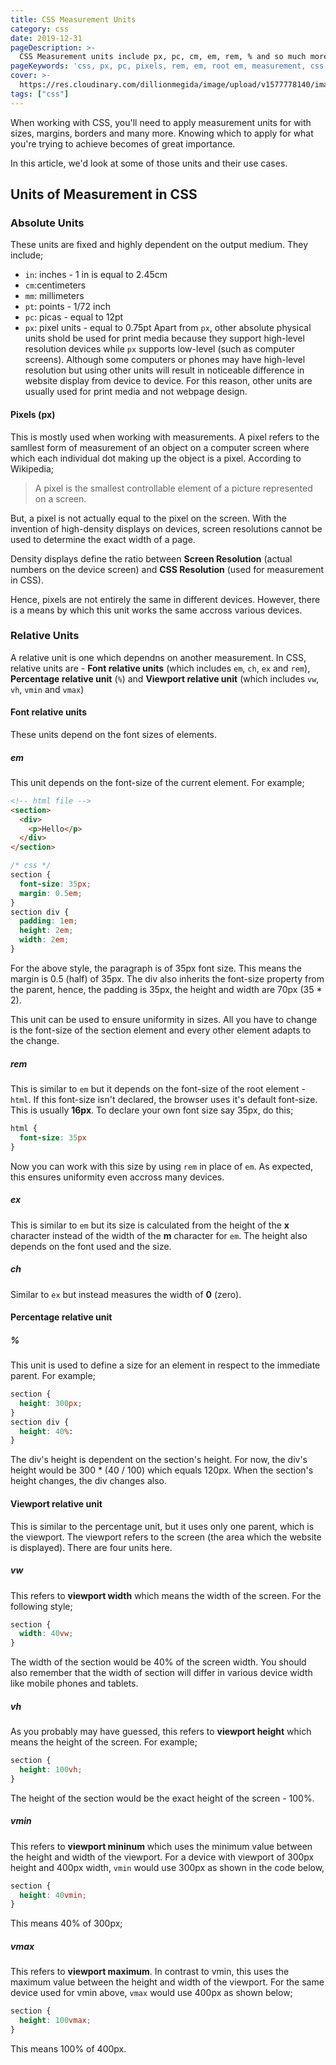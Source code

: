 ```yaml
---
title: CSS Measurement Units
category: css
date: 2019-12-31
pageDescription: >-
  CSS Measurement units include px, pc, cm, em, rem, % and so much more. Knowing which one to use in order to achieve the result you want becomes of great importance. In this article, we'd look at those units.
pageKeywords: 'css, px, pc, pixels, rem, em, root em, measurement, css units, units, css measurements, percentage, viewport, vw, vh, vmin, vmax, viewport height, viewport width, font, font size, root font-size, px and rem, css measurement units'
cover: >-
  https://res.cloudinary.com/dillionmegida/image/upload/v1577778140/images/thewebfor5/css-measurement_xpbdae.jpg
tags: ["css"]
---
```

When working with CSS, you'll need to apply measurement units for with sizes, margins, borders and many more. Knowing which to apply for what you're trying to achieve becomes of great importance. 

In this article, we'd look at some of those units and their use cases.

## Units of Measurement in CSS
### Absolute Units
These units are fixed and highly dependent on the output medium. They include;
- `in`: inches - 1 in is equal to 2.45cm
- `cm`:centimeters
- `mm`: millimeters
- `pt`: points - 1/72 inch
- `pc`: picas - equal to 12pt
- `px`: pixel units - equal to 0.75pt
Apart from `px`, other absolute physical units shold be used for print media because they support high-level resolution devices while `px` supports low-level (such as computer screens). Although some computers or phones may have high-level resolution but using other units will result in noticeable difference in website display from device to device. For this reason, other units are usually used for print media and not webpage design.

#### Pixels (px)
This is mostly used when working with measurements. A pixel refers to the samllest form of measurement of an object on a computer screen where which each individual dot making up the object is a pixel. According to Wikipedia;
> A pixel is the smallest controllable element of a picture represented on a screen.

But, a pixel is not actually equal to the pixel on the screen. With the invention of high-density displays on devices, screen resolutions cannot be used to determine the exact width of a page.

Density displays define the ratio between **Screen Resolution** (actual numbers on the device screen) and **CSS Resolution** (used for measurement in CSS).

Hence, pixels are not entirely the same in different devices. However, there is a means by which this unit works the same accross various devices.

### Relative Units
A relative unit is one which dependns on another measurement. In CSS, relative units are - **Font relative units** (which includes `em`, `ch`, `ex` and `rem`), **Percentage relative unit** (`%`) and **Viewport relative unit** (which includes `vw`, `vh`, `vmin` and `vmax`)

#### Font relative units
These units depend on the font sizes of elements.
##### em
This unit depends on the font-size of the current element. For example;
```html
<!-- html file -->
<section>
  <div>
    <p>Hello</p>
  </div>
</section>
```
```css
/* css */
section {
  font-size: 35px;
  margin: 0.5em;
}
section div {
  padding: 1em;
  height: 2em;
  width: 2em;
}
```
For the above style, the paragraph is of 35px font size. This means the margin is 0.5 (half) of 35px. The div also inherits the font-size property from the parent, hence, the padding is 35px, the height and width are 70px (35 * 2).

This unit can be used to ensure uniformity in sizes. All you have to change is the font-size of the section element and every other element adapts to the change.
##### rem
This is similar to `em` but it depends on the font-size of the root element - `html`. If this font-size isn't declared, the browser uses it's default font-size. This is usually **16px**. To declare your own font size say 35px, do this;
```css
html {
  font-size: 35px
}
```
Now you can work with this size by using `rem` in place of `em`. As expected, this ensures uniformity even accross many devices.

##### ex
This is similar to `em` but its size is calculated from the height of the **x** character instead of the width of the **m** character for `em`. The height also depends on the font used and the size.
##### ch
Similar to `ex` but instead measures the width of **0** (zero).
#### Percentage relative unit
##### %
This unit is used to define a size for an element in respect to the immediate parent. For example;
```css
section {
  height: 300px;
}
section div {
  height: 40%:
}
````
The div's height is dependent on the section's height. For now, the div's height would be 300 * (40 / 100) which equals 120px. When the section's height changes, the div changes also.

#### Viewport relative unit
This is similar to the percentage unit, but it uses only one parent, which is the viewport. The viewport refers to the screen (the area which the website is displayed). There are four units here.
##### vw
This refers to **viewport width** which means the width of the screen. For the following style;
```css
section {
  width: 40vw;
}
```
The width of the section would be 40% of the screen width. You should also remember that the width of section will differ in various device width like mobile phones and tablets.
##### vh
As you probably may have guessed, this refers to **viewport height** which means the height of the screen. For example;
```css
section {
  height: 100vh;
}
```
The height of the section would be the exact height of the screen - 100%.
##### vmin
This refers to **viewport mininum** which uses the minimum value between the height and width of the viewport. For a device with viewport of 300px height and 400px width, `vmin` would use 300px as shown in the code below,
```css
section {
  height: 40vmin;
}
```
This means 40% of 300px;
##### vmax
This refers to **viewport maximum**. In contrast to vmin, this uses the maximum value between the height and width of the viewport. For the same device used for vmin above, `vmax` would use 400px as shown below;
```css
section {
  height: 100vmax;
}
```
This means 100% of 400px.